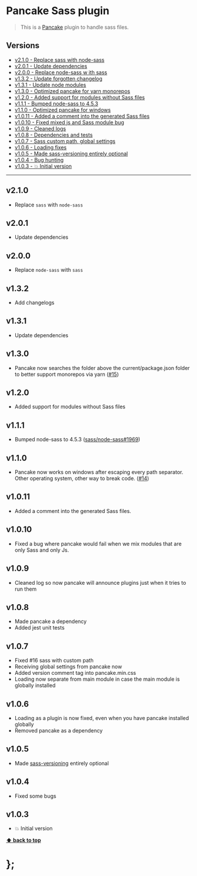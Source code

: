 Pancake Sass plugin
===================

> This is a [Pancake](https://github.com/govau/pancake) plugin to handle sass files.


## Versions

* [v2.1.0  - Replace sass with node-sass](v210)
* [v2.0.1  - Update dependencies](v201)
* [v2.0.0  - Replace node-sass w ith sass](v200)
* [v1.3.2  - Update forgotten changelog](v132)
* [v1.3.1  - Update node modules](v131)
* [v1.3.0  - Optimized pancake for yarn monorepos](v130)
* [v1.2.0  - Added support for modules without Sass files](v120)
* [v1.1.1  - Bumped node-sass to 4.5.3](v111)
* [v1.1.0  - Optimized pancake for windows](v110)
* [v1.0.11 - Added a comment into the generated Sass files](v1011)
* [v1.0.10 - Fixed mixed js and Sass module bug](v1010)
* [v1.0.9  - Cleaned logs](v109)
* [v1.0.8  - Dependencies and tests](v108)
* [v1.0.7  - Sass custom path, global settings](v107)
* [v1.0.6  - Loading fixes](v106)
* [v1.0.5  - Made sass-versioning entirely optional](v105)
* [v1.0.4  - Bug hunting](v104)
* [v1.0.3  - 💥 Initial version](v103)


----------------------------------------------------------------------------------------------------------------------------------------------------------------

## v2.1.0

- Replace `sass` with `node-sass`


## v2.0.1

- Update dependencies


## v2.0.0

- Replace `node-sass` with `sass`


## v1.3.2

- Add changelogs


## v1.3.1

- Update dependencies


## v1.3.0

- Pancake now searches the folder above the current/package.json folder to better support monorepos via yarn
	([#15](https://github.com/govau/pancake/issues/15))


## v1.2.0

- Added support for modules without Sass files


## v1.1.1

- Bumped node-sass to 4.5.3
	([sass/node-sass#1969](https://github.com/sass/node-sass/pull/1969))


## v1.1.0

- Pancake now works on windows after escaping every path separator. Other operating system, other way to break code.
	([#14](https://github.com/govau/pancake/issues/14))


## v1.0.11

- Added a comment into the generated Sass files.


## v1.0.10

- Fixed a bug where pancake would fail when we mix modules that are only Sass and only Js.


## v1.0.9

- Cleaned log so now pancake will announce plugins just when it tries to run them


## v1.0.8

- Made pancake a dependency
- Added jest unit tests


## v1.0.7

- Fixed #16 sass with custom path
- Receiving global settings from pancake now
- Added version comment tag into pancake.min.css
- Loading now separate from main module in case the main module is globally installed


## v1.0.6

- Loading as a plugin is now fixed, even when you have pancake installed globally
- Removed pancake as a dependency


## v1.0.5

- Made [sass-versioning](https://github.com/dominikwilkowski/sass-versioning) entirely optional


## v1.0.4

- Fixed some bugs


## v1.0.3

- 💥 Initial version


**[⬆ back to top](#contents)**


# };
